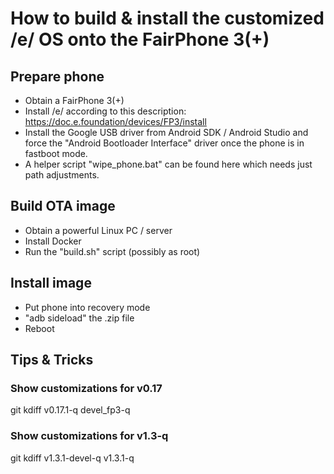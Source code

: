 # How to build & install the customized /e/ OS onto the FairPhone 3(+) 
## Prepare phone

* Obtain a FairPhone 3(+)
* Install /e/ according to this description: https://doc.e.foundation/devices/FP3/install
 * Install the Google USB driver from Android SDK / Android Studio and force the "Android Bootloader Interface" driver once the phone is in fastboot mode.
 * A helper script "wipe_phone.bat" can be found here which needs just path adjustments.

## Build OTA image

* Obtain a powerful Linux PC / server
* Install Docker
* Run the "build.sh" script (possibly as root)

## Install image

* Put phone into recovery mode
* "adb sideload" the .zip file
* Reboot

## Tips & Tricks

### Show customizations for v0.17

git kdiff v0.17.1-q devel_fp3-q

### Show customizations for v1.3-q

git kdiff v1.3.1-devel-q v1.3.1-q



